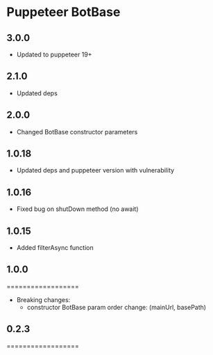 # Puppeteer BotBase

## 3.0.0

- Updated to puppeteer 19+

## 2.1.0

- Updated deps

## 2.0.0

- Changed BotBase constructor parameters

## 1.0.18

- Updated deps and puppeteer version with vulnerability

## 1.0.16

- Fixed bug on shutDown method (no await)

## 1.0.15

- Added filterAsync function

## 1.0.0

==================

- Breaking changes:
  - constructor BotBase param order change: (mainUrl, basePath)

## 0.2.3

==================

